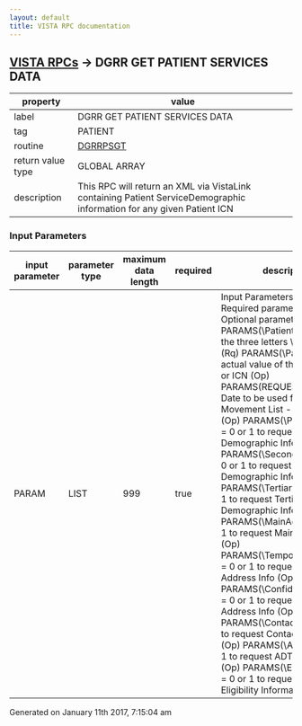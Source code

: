 ```yaml
---
layout: default
title: VISTA RPC documentation
---
```




## [VISTA RPCs](TableOfContent.md) &#8594; DGRR GET PATIENT SERVICES DATA 

 property | value 
--- | --- 
 label | DGRR GET PATIENT SERVICES DATA
 tag | PATIENT
 routine | [DGRRPSGT](http://code.osehra.org/dox/Routine_DGRRPSGT_source.html)
 return value type | GLOBAL ARRAY
 description | This RPC will return an XML via VistaLink containing Patient ServiceDemographic information for any given Patient ICN

### Input Parameters

| input parameter | parameter type | maximum data length | required | description | 
| --- | --- | --- | --- | --- | 
| PARAM | LIST | 999 | true | Input Parameters:   (Rq) Required parameter  (Op) Optional parameter      (Rq) PARAMS(\PatientId_Type\) = the three letters \DFN\ or \ICN\     (Rq) PARAMS(\PatientId\) = the actual value of the patient DFN or ICN     (Op) PARAMS(REQUESTED_DATE) = Date to be used for ADT Movement                                   List - defaults to DT      (Op) PARAMS(\PrimaryDemo\) = 0 or 1 to request Primary Demographic                                  Info      (Op) PARAMS(\SecondaryDemo\) = 0 or 1 to request Secondary                                    Demographic Info      (Op) PARAMS(\TertiaryDemo\) = 0 or 1 to request Tertiary Demographic                                   Info      (Op) PARAMS(\MainAddress\) = 0 or 1 to request Main Address Info      (Op) PARAMS(\TemporaryAddress\) = 0 or 1 to request Temporary                                       Address Info      (Op) PARAMS(\ConfidentialAddress\) = 0 or 1 to request                                          Confidential Address Info      (Op) PARAMS(\ContactInfo\) = 0 or 1 to request Contact Information     (Op) PARAMS(\ADTInfo\) = 0 or 1 to request ADT Information      (Op) PARAMS(\EnrollEligibility\) = 0 or 1 to request Enrollment/                                        Eligibility Information | 




 Generated on January 11th 2017, 7:15:04 am